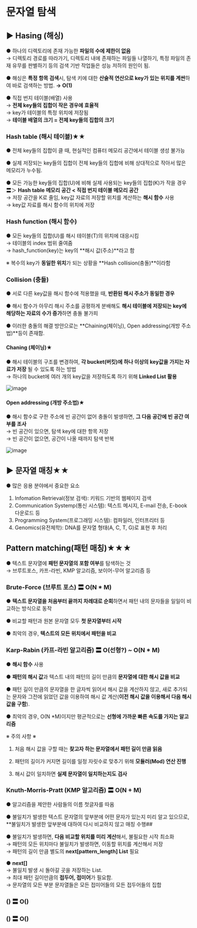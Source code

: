 # 문자열 탐색

## ▶ Hasing (해싱)
● 하나의 디렉토리에 존재 가능한 **파일의 수에 제한이 없음**  
  → 디렉토리 경로를 따라가기, 디렉토리 내에 존재하는 파일들 나열하기, 특정 파일의 존재 유무를 판별하기 등의 검색 기반 작업들은 성능 저하의 원인이 됨.  

● 해싱은 **특정 항목 검색**시, 탐색 키에 대한 **산술적 연산으로 key가 있는 위치를 계싼**하여 바로 검색하는 방법. **→ O(1)**  

● 직접 번지 테이블(배열) 사용  
  → **전체 key들의 집합이 작은 경우에 효율적**  
  → key가 테이블의 특정 위치에 저장됨  
  → **테이블 배열의 크기 = 전체 key들의 집합의 크기**  
  
### Hash table (해시 테이블)★★  
● 전체 key들의 집합이 클 때, 현실적인 컴퓨터 메모리 공간에서 테이블 생성 불가능  

● 실제 저장되는 key들의 집합이 전체 key들의 집합에 비해 상대적으로 작아서 많은 메모리가 누수됨.  
  
● 모든 가능한 key들의 집합(U)에 비해 실제 사용되는 key들의 집합(K)가 작을 경우 〓＞ **Hash table 메모리 공간 < 직접 번지 테이블 메모리 공간**  
  → 저장 공간을 K로 줄임, key값 자료의 저장할 위치를 계산하는 **해시 함수** 사용  
  → key값 자료를 해시 함수의 위치에 저장  
  
 ### Hash function (해시 함수)
 ● 모든 key들의 집합(U)를 해시 테이블(T)의 위치에 대응시킴  
  → 테이블의 index 범위 줄여줌  
  → hash_function(key)는 key의 **해시 값(주소)**라고 함  

※ 복수의 key가 **동일한 위치**가 되는 상황을 **Hash collision(충돌)**이라함  

### Collision (충돌)
● 서로 다른 key값을 해시 함수에 적용했을 때, **반환된 해시 주소가 동일한 경우**  

● 해시 함수가 아무리 해시 주소를 공평하게 분배해도 **해시 테이블에 저장되는 key에 해당하는 자료의 수가 증가**하면 충돌 불가피  

● 이러한 충돌의 해결 방안으로는 **Chaining(체이닝), Open addressing(개방 주소법)**등이 존재함.  

#### Chaning (체이닝)★
● 해시 테이블의 구조를 변경하여, **각 bucket(버킷)에 하나 이상의 key값을 가지는 자료가 저장** 될 수 있도록 하는 방법  
  → 하나의 bucket에 여러 개의 key값을 저장하도록 하기 위해 **Linked List 활용**  

![image](https://user-images.githubusercontent.com/33312417/236147145-3b944308-7d32-46a1-9464-a7cd6ce1871d.png)



#### Open addressing (개방 주소법)★
● 해시 함수로 구한 주소에 빈 공간이 없어 충돌이 발생하면, **그 다음 공간에 빈 공간 여부를 조사**  
  → 빈 공간이 있으면, 탐색 key에 대한 항목 저장  
  → 빈 공간이 없으면, 공간이 나올 때까지 탐색 반복  

![image](https://user-images.githubusercontent.com/33312417/236147048-1d1a1a68-95c2-4fbb-8d8a-380b3a7e7e7e.png)



 
## ▶ 문자열 매칭★★
● 많은 응용 분야에서 중요한 요소  
  1. Infomation Retrieval(정보 검색): 키워드 기반의 웹페이지 검색  
  2. Communication Systemp(통신 시스템): 텍스트 메시지, E-mail 전송, E-book 다운로드 등  
  3. Programming System(프로그래밍 시스템): 컴파일러, 인터프리터 등  
  4. Genomics(유전체학): DNA를 문자열 형태(A, C, T, G)로 표현 후 처리  
  
## Pattern matching(패턴 매칭)★★★
● 텍스트 문자열에 **패턴 문자열의 포함 여부**를 탐색하는 것  
  → 브루트포스, 카프-라빈, KMP 알고리즘, 보이어-무어 알고리즘 등  

### Brute-Force (브루트 포스) 〓 O(N * M)
● **텍스트 문자열을 처음부터 끝까지 차례대로 순회**하면서 패턴 내의 문자들을 일일이 비교하는 방식으로 동작 

● 비교할 패턴과 원본 문자열 모두 **첫 문자열부터 시작**  

● 최악의 경우, **텍스트의 모든 위치에서 패턴을 비교**  

### Karp-Rabin (카프-라빈 알고리즘) 〓 O(선형?) ~ O(N * M)
● **해시 함수** 사용  

● **패턴의 해시 값**과 텍스트 내의 패턴의 길이 만큼의 **문자열에 대한 해시 값을 비교**  

● 패턴 길이 만큼의 문자열을 한 글자씩 읽어서 해시 값을 계산하지 않고, 새로 추가되는 문자와 그전에 읽었던 값을 이용하여 해시 값 계산(**이전 해시 값을 이용해서 다음 해시 값을 구함**).  

● 최악의 경우, O(N *M)이지만 평균적으로는 **선형에 가까운 빠른 속도를 가지는 알고리즘**  

※ 주의 사항 ※  
1. 처음 해시 값을 구할 때는 **찾고자 하는 문자열에서 패턴 길이 만큼 읽음**  

2. 패턴의 길이가 커지면 길이를 일정 자릿수로 맞추기 위해 **모듈러(Mod) 연산 진행**  

3. 해시 값이 일치하면 **실제 문자열이 일치하는지도 검사**  

### Knuth-Morris-Pratt (KMP 알고리즘) 〓 O(N + M)
● 알고리즘을 제안한 사람들의 이름 첫글자를 따옴  

● 불일치가 발생한 텍스트 문자열의 앞부분에 어떤 문자가 있는지 미리 알고 있으므로, **불일치가 발생한 앞부분에 대하여 다시 비교하지 않고 매칭 수행##  

● 불일치가 발생하면, **다음 비교할 위치를 미리 계산**해서, 불필요한 시작 최소화  
  → 패턴의 모든 위치마다 불일치가 발생하면, 이동할 위치를 계산해서 저장  
  → 패턴의 길이 만큼 별도의 **next[pattern_length] List** 필요  
  
● **next[]**  
  → 불일치 발생 시 돌아갈 곳을 저장하는 List.  
  → 최대 패턴 길이만큼의 **접두어, 접미어**가 필요함.  
  → 문자열의 모든 부분 문자열들은 모든 접미어들의 모든 접두어들의 집합   
  




### () 〓 O()
### () 〓 O()
 
 
 
